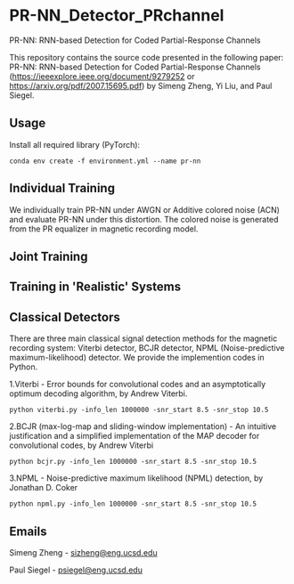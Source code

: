 # PR-NN_Detector_PRchannel
PR-NN: RNN-based Detection for Coded Partial-Response Channels

This repository contains the source code presented in the following paper: PR-NN: RNN-based Detection for Coded Partial-Response Channels (https://ieeexplore.ieee.org/document/9279252 or https://arxiv.org/pdf/2007.15695.pdf) by Simeng Zheng, Yi Liu, and Paul Siegel.

## Usage
Install all required library (PyTorch):

```
conda env create -f environment.yml --name pr-nn
```

## Individual Training

We individually train PR-NN under AWGN or Additive colored noise (ACN) and evaluate PR-NN under this distortion. The colored noise is generated from the PR equalizer in magnetic recording model. 

## Joint Training

## Training in 'Realistic' Systems

## Classical Detectors

There are three main classical signal detection methods for the magnetic recording system: Viterbi detector, BCJR detector, NPML (Noise-predictive maximum-likelihood) detector. We provide the implemention codes in Python.

1.Viterbi - Error bounds for convolutional codes and an asymptotically optimum decoding algorithm, by Andrew Viterbi.

```
python viterbi.py -info_len 1000000 -snr_start 8.5 -snr_stop 10.5
```

2.BCJR (max-log-map and sliding-window implementation) - An intuitive justification and a simplified implementation of the MAP decoder for convolutional codes, by Andrew Viterbi 

```
python bcjr.py -info_len 1000000 -snr_start 8.5 -snr_stop 10.5
```

3.NPML - Noise-predictive maximum likelihood (NPML) detection, by Jonathan D. Coker

```
python npml.py -info_len 1000000 -snr_start 8.5 -snr_stop 10.5
```

## Emails
Simeng Zheng - sizheng@eng.ucsd.edu

Paul Siegel - psiegel@eng.ucsd.edu
